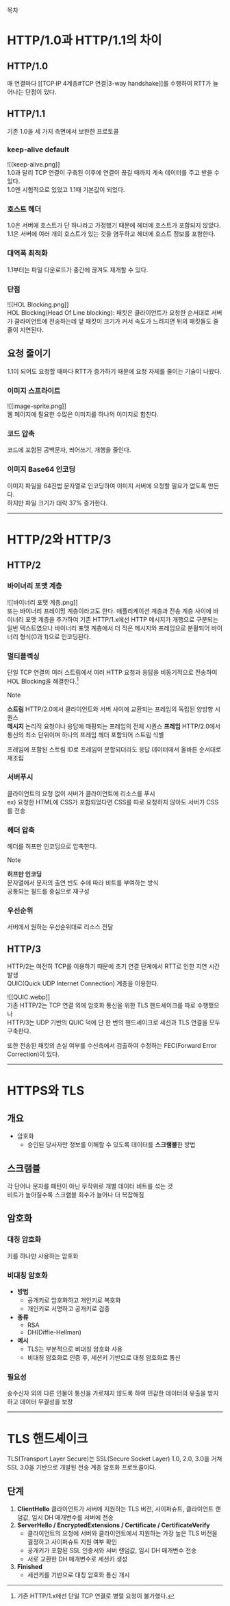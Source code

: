 목차
# HTTP/1.0과 HTTP/1.1의 차이
## HTTP/1.0
매 연결마다 [[TCP·IP 4계층#TCP 연결|3-way handshake]]를 수행하여 RTT가 늘어나는 단점이 있다.  

## HTTP/1.1
기존 1.0을 세 가지 측면에서 보완한 프로토콜  

### keep-alive default
![[keep-alive.png]]  
1.0과 달리 TCP 연결이 구축된 이후에 연결이 끊길 때까지 계속 데이터를 주고 받을 수 있다.  
1.0엔 시험적으로 있었고 1.1때 기본값이 되었다.  
### 호스트 헤더
1.0은 서버에 호스트가 단 하나라고 가정했기 때문에 헤더에 호스트가 포함되지 않았다.  
1.1은 서버에 여러 개의 호스트가 있는 것을 염두하고 헤더에 호스트 정보를 포함한다.  

### 대역폭 최적화
1.1부터는 파일 다운로드가 중간에 끊겨도 재개할 수 있다.  

### 단점
![[HOL Blocking.png]]  
HOL Blocking(Head Of Line blocking): 패킷은 클라이언트가 요청한 순서대로 서버가 클라이언트에 전송하는데 앞 패킷이 크기가 커서 속도가 느려지면 뒤의 패킷들도 줄줄이 지연된다.

## 요청 줄이기
1.1이 되어도 요청할 때마다 RTT가 증가하기 때문에 요청 자체를 줄이는 기술이 나왔다.  

### 이미지 스프라이트
![[image-sprite.png]]  
웹 페이지에 필요한 수많은 이미지를 하나의 이미지로 합친다.  

### 코드 압축
코드에 포함된 공백문자, 띄어쓰기, 개행을 줄인다.

### 이미지 Base64 인코딩
이미지 파일을 64진법 문자열로 인코딩하여 이미지 서버에 요청할 필요가 없도록 만든다.  
하지만 파일 크기가 대략 37% 증가한다.  

---
# HTTP/2와 HTTP/3
## HTTP/2
### 바이너리 포맷 계층
![[바이너리 포맷 계층.png]]  
또는 바이너리 프레이밍 계층이라고도 한다. 애플리케이션 계층과 전송 계층 사이에 바이너리 포맷 계층을 추가하여 기존 HTTP/1.x에선 HTTP 메시지가 개행으로 구분되는 일반 텍스트였으나 바이너리 포맷 계층에서 더 작은 메시지와 프레임으로 분활되어 바이너리 형식(0과 1)으로 인코딩된다.  

### 멀티플렉싱
단일 TCP 연결의 여러 스트림에서 여러 HTTP 요청과 응답을 비동기적으로 전송하여 HOL Blocking을 해결한다.[^1]  

> [!NOTE]  
> **스트림** HTTP/2.0에서 클라이언트와 서버 사이에 교환되는 프레임의 독립된 양방향 시퀀스  
> **메시지** 논리적 요청이나 응답에 매핑되는 프레임의 전체 시퀀스
> **프레임** HTTP/2.0에서 통신의 최소 단위이며 하나의 프레임 헤더 포함되어 스트림 식별

프레임에 포함된 스트림 ID로 프레임이 분할되더라도 응답 데이터에서 올바른 순서대로 재조립  

### 서버푸시
클라이언트의 요청 없이 서버가 클라이언트에 리소스를 푸시  
ex) 요청한 HTML에 CSS가 포함되었다면 CSS를 따로 요청하지 않아도 서버가 CSS를 전송  

### 헤더 압축
헤더를 허프만 인코딩으로 압축한다.  
> [!note] 
> **허프만 인코딩**  
> 문자열에서 문자의 출연 빈도 수에 따라 비트를 부여하는 방식  
> 공통되는 필드를 중심으로 재구성  

### 우선순위
서버에서 원하는 우선순위대로 리소스 전달  

## HTTP/3
HTTP/2는 여전히 TCP를 이용하기 때문에 초기 연결 단계에서 RTT로 인한 지연 시간 발생  
QUIC(Quick UDP Internet Connection) 계층을 이용한다.  

![[QUIC.webp]]  
기존 HTTP/2는 TCP 연결 외에 암호화 통신을 위한 TLS 핸드셰이크를 따로 수행했으나  
HTTP/3는 UDP 기반의 QUIC 덕에 단 한 번의 핸드셰이크로 세션과 TLS 연결을 모두 구축한다.  

또한 전송된 패킷의 손실 여부를 수신측에서 검출하여 수정하는 FEC(Forward Error Correction)이 있다.  

---
# HTTPS와 TLS
## 개요
- 암호화
	- 승인된 당사자만 정보를 이해할 수 있도록 데이터를 **스크램블**한 방법
## 스크램블
각 단어나 문자를 패턴이 아닌 무작위로 개별 데이터 비트를 섞는 것  
비트가 높아질수록 스크램블 회수가 늘어나 더 복잡해짐  

## 암호화
### 대칭 암호화
키를 하나만 사용하는 암호화  

### 비대칭 암호화
- **방법**
	- 공개키로 암호화하고 개인키로 복호화  
	- 개인키로 서명하고 공개키로 검증  
- **종류**
	- RSA
	- DH(Diffie-Hellman)
- **예시**
	- TLS는 부분적으로 비대칭 암호화 사용
	- 비대칭 암호화로 인증 후, 세션키 기반으로 대칭 암호화로 통신

### 필요성
송수신자 외의 다른 인물이 통신을 가로채지 않도록 하여 민감한 데이터의 유출을 방지하고 데이터 무결성을 보장  

---
# TLS 핸드셰이크
TLS(Transport Layer Secure)는 SSL(Secure Socket Layer) 1.0, 2.0, 3.0을 거쳐 SSL 3.0을 기반으로 개발된 전송 계층 암호화 프로토콜이다.  

## 단계
1. **ClientHello**
   클라이언트가 서버에 지원하는 TLS 버전, 사이퍼슈트, 클라이언트 랜덤값, 임시 DH 매개변수를 서버에 전송  
2. **ServerHello / EncryptedExtensions / Certificate / CertificateVerify**
   - 클라이언트의 요청에 서버와 클라이언트에서 지원하는 가장 높은 TLS 버전을 결정하고 사이퍼슈트 지원 여부 확인
   - 공개키가 포함된 SSL 인증서와 서버 랜덤값, 임시 DH 매개변수 전송
   - 서로 교환한 DH 매개변수로 세션키 생성
3. **Finished**
   - 세션키를 기반으로 대칭 암호화 통신 개시

[^1]: 기존 HTTP/1.x에선 단일 TCP 연결로 병렬 요청이 불가했다.